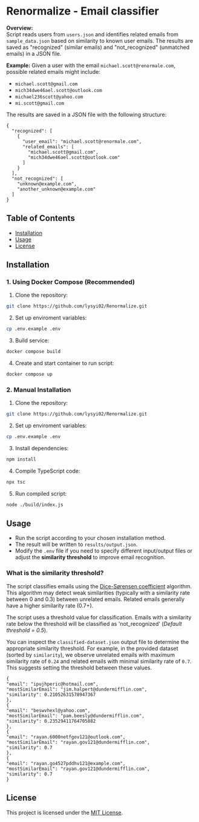 # Renormalize - Email classifier

**Overview:**  
Script reads users from `users.json` and identifies related emails from `sample_data.json` based on similarity to known user emails. The results are saved as "recognized" (similar emails) and "not_recognized" (unmatched emails) in a JSON file.

**Example:**
Given a user with the email `michael.scott@renormale.com`, possible related emails might include:

- `michael.scott@gmail.com`
- `mich34dwe46ael.scott@outlook.com`
- `michael236scott@yahoo.com`
- `mi.scott@gmail.com`

The results are saved in a JSON file with the following structure:

```
{
  "recognized": [
    {
      "user_email": "michael.scott@renormale.com",
      "related_emails": [
        "michael.scott@gmail.com",
        "mich34dwe46ael.scott@outlook.com"
      ]
    }
  ],
  "not_recognized": [
    "unknown@example.com",
    "another_unknown@example.com"
  ]
}
```

## Table of Contents

- [Installation](#installation)
- [Usage](#usage)
- [License](#license)

## Installation

### 1. Using Docker Compose (Recommended)

1. Clone the repository:

```bash
git clone https://github.com/lysyi02/Renormalize.git
```

2. Set up enviroment variables:

```bash
cp .env.example .env
```

3. Build service:

```bash
docker compose build
```

4. Create and start container to run script:

```bash
docker compose up
```

### 2. Manual Installation

1. Clone the repository:

```bash
git clone https://github.com/lysyi02/Renormalize.git
```

2. Set up enviroment variables:

```bash
cp .env.example .env
```

3. Install dependencies:

```bash
npm install
```

4. Compile TypeScript code:

```bash
npx tsc
```

5. Run compiled script:

```bash
node ./build/index.js
```

## Usage

- Run the script according to your chosen installation method.
- The result will be written to `results/output.json`.
- Modify the `.env` file if you need to specify different input/output files or adjust the **similarity threshold** to improve email recognition.

### What is the similarity threshold?

The script classifies emails using the [Dice-Sørensen coefficient](https://www.npmjs.com/package/string-similarity-js) algorithm. This algorithm may detect weak similarities (typically with a similarity rate between 0 and 0.3) between unrelated emails. Related emails generally have a higher similarity rate (0.7+).

The script uses a threshold value for classification. Emails with a similarity rate below the threshold will be classified as 'not\_recognized' (*Default threshold = 0.5*).

You can inspect the `classified-dataset.json` output file to determine the appropriate similarity threshold. For example, in the provided dataset (sorted by `similarity`), we observe unrelated emails with maximum similarity rate of `0.24` and related emails with minimal similarity rate of `0.7`. This suggests setting the threshold between these values.

```
{
"email": "ipujhperic@hotmail.com",
"mostSimilarEmail": "jim.halpert@dundermifflin.com",
"similarity": 0.21052631578947367
},
{
"email": "beswvhexl@yahoo.com",
"mostSimilarEmail": "pam.beesly@dundermifflin.com",
"similarity": 0.23529411764705882
},
{
"email": "rayan.6000netfgov121@outlook.com",
"mostSimilarEmail": "rayan.gov121@dundermifflin.com",
"similarity": 0.7
},
{
"email": "rayan.go4527pddhv121@example.com",
"mostSimilarEmail": "rayan.gov121@dundermifflin.com",
"similarity": 0.7
}
```

## License

This project is licensed under the [MIT License](LICENSE).
